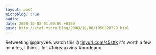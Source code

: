 ```yaml
---
layout: post
microblog: true
audio: 
date: 2008-10-08 01:00:00 +0100
guid: http://xtof.micro.blog/2008/10/08/t950828779.html
---
```

Retweeting @garyvee: watch this :) [tinyurl.com/45stfk](http://tinyurl.com/45stfk) it's worth a few minutes, I think ...lol. #foireauxvins #bordeaux
